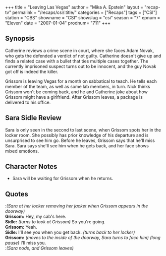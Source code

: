 +++
title = "Leaving Las Vegas"
author = "Mika A. Epstein"
layout = "recap-tv"
permalink = "/recaps/csi/:title/"
categories = ["Recaps"]
tags = ["CSI"]
station = "CBS"
showname = "CSI"
showslug = "csi"
season = "7"
epnum = "Eleven"
date = "2007-01-04"
prodnum= "711"
+++

## Synopsis

Catherine reviews a crime scene in court, where she faces Adam Novak, who gets the defended a verdict of not guilty. Catherine doesn't give up and finds a related case with a bullet that ties multiple cases together. The currently imprisoned suspect turns out to be innocent, and the guy Novak got off is indeed the killer.

Grissom is leaving Vegas for a month on sabbatical to teach. He tells each member of the team, as well as some lab members, in turn. Nick thinks Grissom won't be coming back, and he and Catherine joke about how Grissom might have a girlfriend. After Grissom leaves, a package is delivered to his office.

## Sara Sidle Review

Sara is only seen in the second to last scene, when Grissom spots her in the locker room. She possibly has prior knowledge of his departure and is unsurprised to see him go. Before he leaves, Grissom says that he'll miss Sara. Sara says she'll see him when he gets back, and her face shows mixed emotions.

## Character Notes

* Sara will be waiting for Grissom when he returns.

## Quotes

:_(Sara at her locker removing her jacket when Grissom appears in the doorway)_  
**Grissom:** Hey, my cab's here.  
**Sidle:** _(turns to look at Grissom)_ So you're going.  
**Grissom:** Yeah.  
**Sidle:** I'll see you when you get back. _(turns back to her locker)_  
**Grissom:** _(moves to the inside of the doorway, Sara turns to face him) (long pause)_ I'll miss you.  
:_(Sara nods, and Grissom leaves)_

